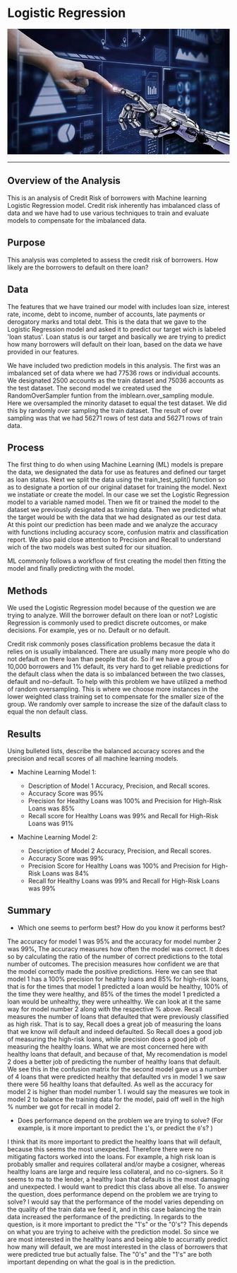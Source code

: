 # Logistic Regression 


![ml_image](Resources/machine_learning_image.png)


---
## Overview of the Analysis

This is an analysis of Credit Risk of borrowers with Machine learning Logistic Regression model. Credit risk inherently has imbalanced class of data and we have had to use various techniques to train and evaluate models to compensate for the imbalanced data.

## Purpose

This analysis was completed to assess the credit risk of borrowers. How likely are the borrowers to default on there loan?

## Data

The features that we have trained our model with includes loan size, interest rate, income, debt to income, number of accounts, late payments or derogatory marks and total debt. This is the data that we gave to the Logistic Regression model and asked it to predict our target wich is labeled 'loan status'. Loan status is our target and basically we are trying to predict how many borrowers will default on their loan, based on the data we have provided in our features.

We have included two prediction models in this analysis. The first was an imbalanced set of data where we had 77536 rows or individual accounts. We designated 2500 accounts as the train dataset and 75036 accounts as the test dataset. The second model we created used the RandomOverSampler funtion from the imblearn.over_sampling module. Here we oversampled the minority dataset to equal the test dataset. We did this by randomly over sampling the train dataset. The result of over sampling was that we had 56271 rows of test data and 56271 rows of train data.

## Process

The first thing to do when using Machine Learning (ML) models is prepare the data,  we designated the data for use as features and defined our target as loan status. Next we split the data using the train_test_split() function so as to designate a portion of our original dataset for training the model. Next we instatiate or create the model. In our case we set the Logistic Regression model to a variable named model. Then we fit or trained the model to the dataset we previously designated as training data. Then we predicted what the target would be with the data that we had designated as our test data. At this point our prediction has been made and we analyze the accuracy with functions including accuracy score, confusion matrix and classification report. We also paid close attention to Precision and Recall to understand wich of the two models was best suited for our situation.

ML commonly follows a workflow of first creating the model then fitting the model and finally predicting with the model. 

## Methods

We used the Logistic Regression model because of the question we are trying to analyze. Will the borrower default on there loan or not? Logistic Regression is commonly used to predict discrete outcomes, or make decisions. For example, yes or no. Default or no default.

Credit risk commonly poses classification problems becasue the data it relies on is usually imbalanced. There are usually many more people who do not default on there loan than people that do. So if we have a group of 10,000 borrowers and 1% default, its very hard to get reliable predictions for the default class when the data is so imbalanced between the two classes, default and no-default. To help with this problem we have utilized a method of random oversampling. This is where we choose more instances in the lower weighted class training set to compensate for the smaller size of the group. We randomly over sample to increase the size of the dafault class to equal the non default class.

## Results

Using bulleted lists, describe the balanced accuracy scores and the precision and recall scores of all machine learning models.

* Machine Learning Model 1:
  * Description of Model 1 Accuracy, Precision, and Recall scores.
  - Accuracy Score was 95%
  - Precision for Healthy Loans was 100% and Precision for High-Risk Loans was 85%
  - Recall score for Healthy Loans was 99% and Recall for High-Risk Loans was 91%



* Machine Learning Model 2:
  * Description of Model 2 Accuracy, Precision, and Recall scores.
  - Accuracy Score was 99%
  - Precision Score for Healthy Loans was 100% and Precision for High-Risk Loans was 84%
  - Recall for Healthy Loans was 99% and Recall for High-Risk Loans was 99%

## Summary


* Which one seems to perform best? How do you know it performs best?

The accuracy for model 1 was 95% and the accuracy for model number 2 was 99%, The accuracy measures how often the model was correct. It does so by calculating the ratio of the number of correct predictions to the total number of outcomes.
The precision measures how confident we are that the model correctly made the positive predictions. Here we can see that model 1 has a 100% precision for healthy loans and 85% for high-risk loans, that is for the times that model 1 predicted a loan would be healthy, 100% of the time they were healthy, and 85% of the times the model 1 predicted a loan would be unhealthy, they were unhealthy. We can look at it the same way for model number 2 along with the respective % above. 
Recall measures the number of loans that defaulted that were previously classified as high risk. That is to say, Recall does a great job of measuring the loans that we know will default and indeed defaulted. So Recall does a good job of measuring the high-risk loans, while precision does a good job of measuring the healthy loans. What we are most concerned here with healthy loans that default, and because of that, My recomendation is model 2 does a better job of predicting the number of healthy loans that default. We see this in the confusion matrix for the second model gave us a number of 4 loans that were predicted healthy that defaulted vrs in model 1 we saw there were 56 healthy loans that defaulted. As well as the accuracy for model 2 is higher than model number 1. I would say the measures we took in model 2 to balance the training data for the model, paid off well in the high % number we got for recall in model 2.

* Does performance depend on the problem we are trying to solve? (For example, is it more important to predict the `1`'s, or predict the `0`'s? )

I think that its more important to predict the healthy loans that will default, because this seems the most unexpected. Therefore there were no mitigating factors worked into the loans. For example, a high risk loan is probably smaller and requires collateral and/or maybe a cosigner, whereas healthy loans are large and require less collateral, and no co-signers. So it seems to ma to the lender, a healthy loan that defaults is the most damaging and unexpected. I would want to predict this class above all else.
To answer the question, does performance depend on the problem we are trying to solve? I would say that the performance of the model varies depending on the quality of the train data we feed it, and in this case balancing the train data increased the performance of the predicting. 
In regards to the question, is it more important to predict the "1's" or the "0's"? This depends on what you are trying to acheive with the prediction model. So since we are most interested in the healthy loans and being able to accurratly predict how many will default, we are most interested in the class of borrowers that were predicted true but actually false. The "0's" and the "1's" are both important depending on what the goal is in the prediction. 

